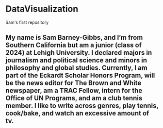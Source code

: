 # DataVisualization
Sam's first repository
## My name is Sam Barney-Gibbs, and I’m from Southern California but am a junior (class of 2024) at Lehigh University. I declared majors in journalism and political science and minors in philosophy and global studies. Currently, I am part of the Eckardt Scholar Honors Program, will be the news editor for The Brown and White newspaper, am a TRAC Fellow, intern for the Office of UN Programs, and am a club tennis member. I like to write across genres, play tennis, cook/bake, and watch an excessive amount of tv.
